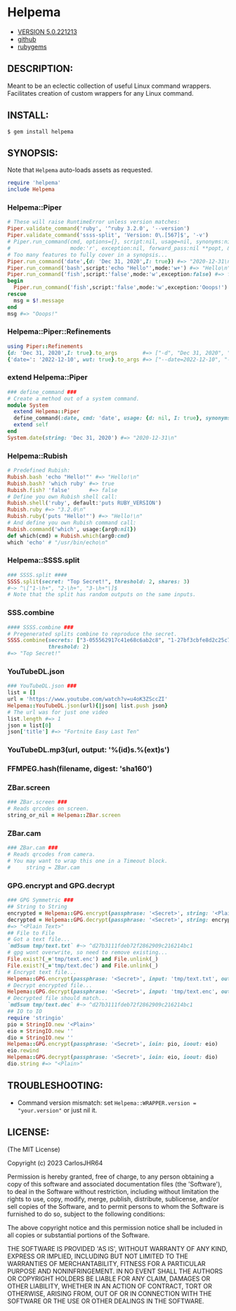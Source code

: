 # Helpema

* [VERSION 5.0.221213](https://github.com/carlosjhr64/helpema/releases)
* [github](https://github.com/carlosjhr64/helpema)
* [rubygems](https://rubygems.org/gems/helpema)

## DESCRIPTION:

Meant to be an eclectic collection of useful Linux command wrappers.
Facilitates creation of custom wrappers for any Linux command.

## INSTALL:

```console
$ gem install helpema
```

## SYNOPSIS:

Note that `Helpema` auto-loads assets as requested.
```ruby
require 'helpema'
include Helpema
```
### Helpema::Piper
```ruby
# These will raise RuntimeError unless version matches:
Piper.validate_command('ruby', '^ruby 3.2.0', '--version')
Piper.validate_command('ssss-split', 'Version: 0\.[567]$', '-v')
# Piper.run_command(cmd, options={}, script:nil, usage=nil, synonyms:nil,
#                   mode:'r', exception:nil, forward_pass:nil **popt, &blk)
# Too many features to fully cover in a synopsis...
Piper.run_command('date',{d: 'Dec 31, 2020',I: true}) #=> "2020-12-31\n"
Piper.run_command('bash',script:'echo "Hello"',mode:'w+') #=> "Hello\n"
Piper.run_command('fish',script:'false',mode:'w',exception:false) #=> false
begin
  Piper.run_command('fish',script:'false',mode:'w',exception:'Ooops!')
rescue
  msg = $!.message
end
msg #=> "Ooops!"
```
### Helpema::Piper::Refinements
```ruby
using Piper::Refinements
{d: 'Dec 31, 2020',I: true}.to_args        #=> ["-d", "Dec 31, 2020", "-I"]
{'date=': '2022-12-10', wut: true}.to_args #=> ["--date=2022-12-10", "--wut"]
```
### extend Helpema::Piper
```ruby
### define_command ###
# Create a method out of a system command.
module System
  extend Helpema::Piper
  define_command(:date, cmd: 'date', usage: {d: nil, I: true}, synonyms: {string: :d})
  extend self
end
System.date(string: 'Dec 31, 2020') #=> "2020-12-31\n"
```
### Helpema::Rubish
```ruby
# Predefined Rubish:
Rubish.bash 'echo "Hello!"' #=> "Hello!\n"
Rubish.bash? 'which ruby' #=> true
Rubish.fish? 'false'      #=> false
# Define you own Rubish shell call:
Rubish.shell('ruby', default:'puts RUBY_VERSION')
Rubish.ruby #=> "3.2.0\n"
Rubish.ruby('puts "Hello!"') #=> "Hello!\n"
# And define you own Rubish command call:
Rubish.command('which', usage:{arg0:nil})
def which(cmd) = Rubish.which(arg0:cmd)
which 'echo' # "/usr/bin/echo\n"
```
### Helpema::SSSS.split
```ruby
### SSSS.split ####
SSSS.split(secret: "Top Secret!", threshold: 2, shares: 3)
#~> ^\["1-\h+", "2-\h+", "3-\h+"\]$
# Note that the split has random outputs on the same inputs.
```
### SSS.combine
```ruby
#### SSSS.combine ###
# Pregenerated splits combine to reproduce the secret.
SSSS.combine(secrets: ["3-055562917c41e68c6ab2c8", "1-27bf3cbfe8d2c25c7e8928"],
             threshold: 2)
#=> "Top Secret!"
```
### YouTubeDL.json
```ruby
### YouTubeDL.json ###
list = []
url = 'https://www.youtube.com/watch?v=u4oK3ZSccZI'
Helpema::YouTubeDL.json(url){|json| list.push json}
# The url was for just one video
list.length #=> 1
json = list[0]
json['title'] #=> "Fortnite Easy Last Ten"
```
### YouTubeDL.mp3(url, output: '%(id)s.%(ext)s')
### FFMPEG.hash(filename, digest: 'sha160')
### ZBar.screen
```ruby
### ZBar.screen ###
# Reads qrcodes on screen.
string_or_nil = Helpema::ZBar.screen
```
### ZBar.cam
```ruby
### ZBar.cam ###
# Reads qrcodes from camera.
# You may want to wrap this one in a Timeout block.
#     string = ZBar.cam
```
### GPG.encrypt and GPG.decrypt
```ruby
### GPG Symmetric ###
## String to String
encrypted = Helpema::GPG.encrypt(passphrase: '<Secret>', string: '<Plain Text>')
decrypted = Helpema::GPG.decrypt(passphrase: '<Secret>', string: encrypted)
#=> "<Plain Text>"
## File to File
# Got a text file...
`md5sum tmp/text.txt` #~> ^d27b3111fdeb72f2862909c216214bc1
# gpg wont overwrite, so need to remove existing...
File.exist?(_='tmp/text.enc') and File.unlink(_)
File.exist?(_='tmp/text.dec') and File.unlink(_)
# Encrypt text file...
Helpema::GPG.encrypt(passphrase: '<Secret>', input: 'tmp/text.txt', output: 'tmp/text.enc') #=> ""
# Decrypt encrypted file...
Helpema::GPG.decrypt(passphrase: '<Secret>', input: 'tmp/text.enc', output: 'tmp/text.dec') #=> ""
# Decrypted file should match...
`md5sum tmp/text.dec` #~> ^d27b3111fdeb72f2862909c216214bc1
## IO to IO
require 'stringio'
pio = StringIO.new '<Plain>'
eio = StringIO.new ''
dio = StringIO.new ''
Helpema::GPG.encrypt(passphrase: '<Secret>', ioin: pio, ioout: eio)
eio.rewind
Helpema::GPG.decrypt(passphrase: '<Secret>', ioin: eio, ioout: dio)
dio.string #=> "<Plain>"
```
## TROUBLESHOOTING:

+ Command version mismatch: set `Helpema::WRAPPER.version = "your.version"` or just nil it.

## LICENSE:

(The MIT License)

Copyright (c) 2023 CarlosJHR64

Permission is hereby granted, free of charge, to any person obtaining
a copy of this software and associated documentation files (the
'Software'), to deal in the Software without restriction, including
without limitation the rights to use, copy, modify, merge, publish,
distribute, sublicense, and/or sell copies of the Software, and to
permit persons to whom the Software is furnished to do so, subject to
the following conditions:

The above copyright notice and this permission notice shall be
included in all copies or substantial portions of the Software.

THE SOFTWARE IS PROVIDED 'AS IS', WITHOUT WARRANTY OF ANY KIND,
EXPRESS OR IMPLIED, INCLUDING BUT NOT LIMITED TO THE WARRANTIES OF
MERCHANTABILITY, FITNESS FOR A PARTICULAR PURPOSE AND NONINFRINGEMENT.
IN NO EVENT SHALL THE AUTHORS OR COPYRIGHT HOLDERS BE LIABLE FOR ANY
CLAIM, DAMAGES OR OTHER LIABILITY, WHETHER IN AN ACTION OF CONTRACT,
TORT OR OTHERWISE, ARISING FROM, OUT OF OR IN CONNECTION WITH THE
SOFTWARE OR THE USE OR OTHER DEALINGS IN THE SOFTWARE.
